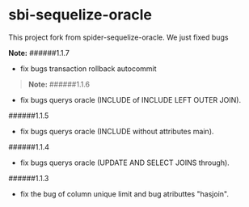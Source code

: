 **sbi-sequelize-oracle**
===================

This project fork from spider-sequelize-oracle. We just fixed bugs 

  **Note:**
  ######1.1.7
  - fix bugs transaction rollback autocommit

> **Note:**
  ######1.1.6
  - fix bugs querys oracle (INCLUDE of INCLUDE LEFT OUTER JOIN).

  ######1.1.5
  - fix bugs querys oracle (INCLUDE without attributes main).

  ######1.1.4
  - fix bugs querys oracle (UPDATE AND SELECT JOINS through).

  ######1.1.3
  - fix the bug of column unique limit and bug atributtes "hasjoin".
